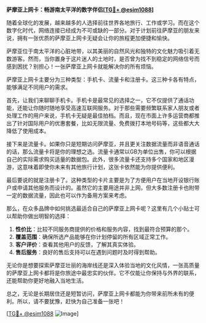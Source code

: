 **萨摩亚上网卡：畅游南太平洋的数字伴侣[[TG💪+ @esim1088](https://t.me/s/esim1088)]**

随着全球化的发展，越来越多的人选择前往世界各地旅行、工作或学习。而在这个数字化时代，网络连接已经成为不可或缺的一部分。对于计划前往萨摩亚的朋友来说，拥有一张优质的萨摩亚上网卡无疑会让你的旅程更加便捷和愉快。

萨摩亚位于南太平洋的心脏地带，以其美丽的自然风光和独特的文化魅力吸引着无数游客。然而，当你置身于这片迷人的土地时，是否曾为找不到稳定的网络信号而感到困扰？别担心！一张萨摩亚上网卡就能解决你的所有烦恼。

萨摩亚上网卡主要分为三种类型：手机卡、流量卡和注册卡。这三种卡各有特点，能够满足不同用户的需求。

首先，让我们来聊聊手机卡。手机卡是最常见的选择之一，它不仅提供了通话功能，还能让你随时随地享受高速互联网服务。对于那些需要频繁联系家人朋友或者处理工作的用户来说，手机卡无疑是最佳拍档。而且，现在市面上许多运营商都推出了针对国际用户的优惠套餐，比如无限流量、免费拨打本地号码等，这些都大大降低了使用成本。

接下来是流量卡。如果你只是短期访问萨摩亚，并且更关注数据流量而非语音通话的话，那么流量卡将是你的理想之选。流量卡通常以GB为单位出售，你可以根据自己的实际需求购买适量的数据包。此外，很多流量卡还支持多个国家和地区漫游，这意味着即使你未来有其他旅行计划，这张卡依然能为你提供便利。

最后要说的就是注册卡了。这种类型的卡片主要是为了方便用户在当地开设银行账户或申请其他服务而设计的。虽然它的主要用途并非上网，但大多数注册卡也附带一定的数据流量，因此也可以作为备用方案来考虑。

那么，在众多品牌中如何挑选最适合自己的萨摩亚上网卡呢？这里有几个小贴士可以帮助你做出明智的选择：

1. **性价比**：比较不同服务商提供的价格和服务内容，找到最符合预算的那个。
2. **覆盖范围**：确保所选产品能够在你计划停留的所有区域正常工作。
3. **客户评价**：查看其他用户的反馈，了解其真实体验。
4. **售后服务**：良好的售后支持可以在遇到问题时及时得到帮助。

无论你是想要探索萨摩亚壮丽的海岸线还是深入体验当地的文化风情，一张高质量的萨摩亚上网卡都将是你旅途中最忠实的伙伴。它不仅能让你保持与外界的联系，还能帮助你更好地融入当地生活。

总之，无论是长期居住还是短暂访问，萨摩亚上网卡都能为你带来前所未有的便利。所以，请不要犹豫，赶快为自己准备一张吧！

[[TG💪+ @esim1088](https://t.me/s/esim1088) ![Image](https://i.postimg.cc/4NQfJmqS/Snipaste-2025-05-13-00-14-12.png)]